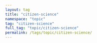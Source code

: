 ```yaml
---
layout: tag
title: "citizen-science"
namespace: "topic"
tag: "citizen-science"
full_tag: "topic/citizen-science"
permalink: /tags/topic/citizen-science/
---
```

